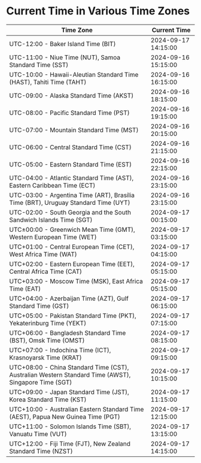 # Current Time in Various Time Zones

| Time Zone | Current Time |
|-----------|--------------|
| UTC-12:00 - Baker Island Time (BIT) | 2024-09-17 14:15:00 |
| UTC-11:00 - Niue Time (NUT), Samoa Standard Time (SST) | 2024-09-16 15:15:00 |
| UTC-10:00 - Hawaii-Aleutian Standard Time (HAST), Tahiti Time (TAHT) | 2024-09-16 16:15:00 |
| UTC-09:00 - Alaska Standard Time (AKST) | 2024-09-16 18:15:00 |
| UTC-08:00 - Pacific Standard Time (PST) | 2024-09-16 19:15:00 |
| UTC-07:00 - Mountain Standard Time (MST) | 2024-09-16 20:15:00 |
| UTC-06:00 - Central Standard Time (CST) | 2024-09-16 21:15:00 |
| UTC-05:00 - Eastern Standard Time (EST) | 2024-09-16 22:15:00 |
| UTC-04:00 - Atlantic Standard Time (AST), Eastern Caribbean Time (ECT) | 2024-09-16 23:15:00 |
| UTC-03:00 - Argentina Time (ART), Brasília Time (BRT), Uruguay Standard Time (UYT) | 2024-09-16 23:15:00 |
| UTC-02:00 - South Georgia and the South Sandwich Islands Time (SGT) | 2024-09-17 00:15:00 |
| UTC±00:00 - Greenwich Mean Time (GMT), Western European Time (WET) | 2024-09-17 03:15:00 |
| UTC+01:00 - Central European Time (CET), West Africa Time (WAT) | 2024-09-17 04:15:00 |
| UTC+02:00 - Eastern European Time (EET), Central Africa Time (CAT) | 2024-09-17 05:15:00 |
| UTC+03:00 - Moscow Time (MSK), East Africa Time (EAT) | 2024-09-17 05:15:00 |
| UTC+04:00 - Azerbaijan Time (AZT), Gulf Standard Time (GST) | 2024-09-17 06:15:00 |
| UTC+05:00 - Pakistan Standard Time (PKT), Yekaterinburg Time (YEKT) | 2024-09-17 07:15:00 |
| UTC+06:00 - Bangladesh Standard Time (BST), Omsk Time (OMST) | 2024-09-17 08:15:00 |
| UTC+07:00 - Indochina Time (ICT), Krasnoyarsk Time (KRAT) | 2024-09-17 09:15:00 |
| UTC+08:00 - China Standard Time (CST), Australian Western Standard Time (AWST), Singapore Time (SGT) | 2024-09-17 10:15:00 |
| UTC+09:00 - Japan Standard Time (JST), Korea Standard Time (KST) | 2024-09-17 11:15:00 |
| UTC+10:00 - Australian Eastern Standard Time (AEST), Papua New Guinea Time (PGT) | 2024-09-17 12:15:00 |
| UTC+11:00 - Solomon Islands Time (SBT), Vanuatu Time (VUT) | 2024-09-17 13:15:00 |
| UTC+12:00 - Fiji Time (FJT), New Zealand Standard Time (NZST) | 2024-09-17 14:15:00 |
